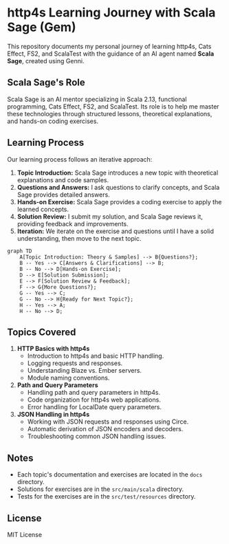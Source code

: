 # http4s Learning Journey with Scala Sage (Gem)

This repository documents my personal journey of learning http4s, Cats Effect, FS2, and ScalaTest with the guidance of an AI agent named **Scala Sage**, created using Genni.

## Scala Sage's Role

Scala Sage is an AI mentor specializing in Scala 2.13, functional programming, Cats Effect, FS2, and ScalaTest. Its role is to help me master these technologies through structured lessons, theoretical explanations, and hands-on coding exercises.

## Learning Process

Our learning process follows an iterative approach:

1.  **Topic Introduction:** Scala Sage introduces a new topic with theoretical explanations and code samples.
2.  **Questions and Answers:** I ask questions to clarify concepts, and Scala Sage provides detailed answers.
3.  **Hands-on Exercise:** Scala Sage provides a coding exercise to apply the learned concepts.
4.  **Solution Review:** I submit my solution, and Scala Sage reviews it, providing feedback and improvements.
5.  **Iteration:** We iterate on the exercise and questions until I have a solid understanding, then move to the next topic.

```mermaid
graph TD
    A[Topic Introduction: Theory & Samples] --> B{Questions?};
    B -- Yes --> C[Answers & Clarifications] --> B;
    B -- No --> D[Hands-on Exercise];
    D --> E[Solution Submission];
    E --> F[Solution Review & Feedback];
    F --> G{More Questions?};
    G -- Yes --> C;
    G -- No --> H{Ready for Next Topic?};
    H -- Yes --> A;
    H -- No --> D;
```

## Topics Covered

1.  **HTTP Basics with http4s**
    * Introduction to http4s and basic HTTP handling.
    * Logging requests and responses.
    * Understanding Blaze vs. Ember servers.
    * Module naming conventions.
2.  **Path and Query Parameters**
    * Handling path and query parameters in http4s.
    * Code organization for http4s web applications.
    * Error handling for LocalDate query parameters.
3.  **JSON Handling in http4s**
    * Working with JSON requests and responses using Circe.
    * Automatic derivation of JSON encoders and decoders.
    * Troubleshooting common JSON handling issues.

## Notes

* Each topic's documentation and exercises are located in the `docs` directory.
* Solutions for exercises are in the `src/main/scala` directory.
* Tests for the exercises are in the `src/test/resources` directory.

## License

MIT License

